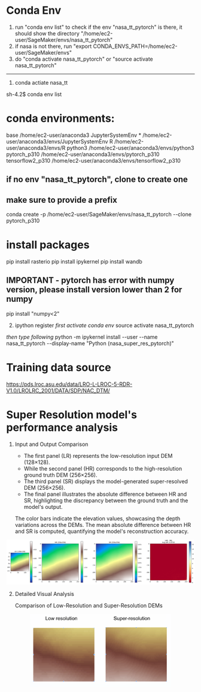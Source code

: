 # Conda Env

1. run "conda env list" to check if the env "nasa_tt_pytorch" is there, it should show the directory "/home/ec2-user/SageMaker/envs/nasa_tt_pytorch"
2. if nasa is not there, run "export CONDA_ENVS_PATH=/home/ec2-user/SageMaker/envs" 
3. do "conda activate nasa_tt_pytorch" or "source activate nasa_tt_pytorch"
---


1. conda actiate nasa_tt

sh-4.2$ conda env list
# conda environments:

base                     /home/ec2-user/anaconda3
JupyterSystemEnv      *  /home/ec2-user/anaconda3/envs/JupyterSystemEnv
R                        /home/ec2-user/anaconda3/envs/R
python3                  /home/ec2-user/anaconda3/envs/python3
pytorch_p310             /home/ec2-user/anaconda3/envs/pytorch_p310
tensorflow2_p310         /home/ec2-user/anaconda3/envs/tensorflow2_p310

## if no env "nasa_tt_pytorch", clone to create one
## make sure to provide a prefix
conda create  -p /home/ec2-user/SageMaker/envs/nasa_tt_pytorch  --clone pytorch_p310    


# install packages

pip install rasterio
pip install ipykernel
pip install wandb

## IMPORTANT - pytorch has error with numpy version, please install version lower than 2 for numpy

pip install "numpy<2"

2. ipython register
*first activate conda env*
source activate nasa_tt_pytorch

*then type following*
python -m ipykernel install --user --name nasa_tt_pytorch --display-name "Python (nasa_super_res_pytorch)"


# Training data source 
https://pds.lroc.asu.edu/data/LRO-L-LROC-5-RDR-V1.0/LROLRC_2001/DATA/SDP/NAC_DTM/


# Super Resolution model's performance analysis
1. Input and Output Comparison

    - The first panel (LR) represents the low-resolution input DEM (128×128).
    -  While the second panel (HR) corresponds to the high-resolution ground truth DEM (256×256). 
    - The third panel (SR) displays the model-generated super-resolved DEM (256×256).
    - The final panel illustrates the absolute difference between HR and SR, highlighting the discrepancy between the ground truth and the model's output.
    
     The color bars indicate the elevation values, showcasing the depth variations across the DEMs. The mean absolute difference between HR and SR is computed, quantifying the model's reconstruction accuracy.


![Sample Outpur and Difference Map](images/sample_ouput.png)


2. Detailed Visual Analysis

    Comparison of Low-Resolution and Super-Resolution DEMs


 <div align="center">
 <img src="images/zoomed_sample.png" width="75%" alt="Sample Output and Difference Map">
 </div>
